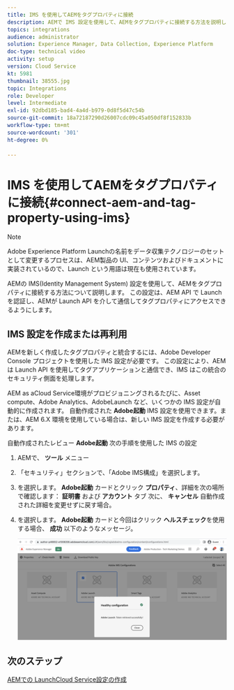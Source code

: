 ```yaml
---
title: IMS を使用してAEMをタグプロパティに接続
description: AEMで IMS 設定を使用して、AEMをタグプロパティに接続する方法を説明します。 この設定は、AEM API で Launch を認証し、AEMが Launch API を介して通信してタグプロパティにアクセスできるようにします。
topics: integrations
audience: administrator
solution: Experience Manager, Data Collection, Experience Platform
doc-type: technical video
activity: setup
version: Cloud Service
kt: 5981
thumbnail: 38555.jpg
topic: Integrations
role: Developer
level: Intermediate
exl-id: 92dbd185-bad4-4a4d-b979-0d8f5d47c54b
source-git-commit: 18a72187290d26007cdc09c45a050df8f152833b
workflow-type: tm+mt
source-wordcount: '301'
ht-degree: 0%

---
```


# IMS を使用してAEMをタグプロパティに接続{#connect-aem-and-tag-property-using-ims}

>[!NOTE]
>
>Adobe Experience Platform Launchの名前をデータ収集テクノロジーのセットとして変更するプロセスは、AEM製品の UI、コンテンツおよびドキュメントに実装されているので、Launch という用語は現在も使用されています。

AEMの IMS(Identity Management System) 設定を使用して、AEMをタグプロパティに接続する方法について説明します。 この設定は、AEM API で Launch を認証し、AEMが Launch API を介して通信してタグプロパティにアクセスできるようにします。

## IMS 設定を作成または再利用

AEMを新しく作成したタグプロパティと統合するには、Adobe Developer Console プロジェクトを使用した IMS 設定が必要です。 この設定により、AEMは Launch API を使用してタグアプリケーションと通信でき、IMS はこの統合のセキュリティ側面を処理します。

AEM as aCloud Service環境がプロビジョニングされるたびに、Asset compute、Adobe Analytics、AdobeLaunch など、いくつかの IMS 設定が自動的に作成されます。 自動作成された **Adobe起動** IMS 設定を使用できます。または、AEM 6.X 環境を使用している場合は、新しい IMS 設定を作成する必要があります。

自動作成されたレビュー **Adobe起動** 次の手順を使用した IMS の設定

1. AEMで、 **ツール** メニュー

1. 「セキュリティ」セクションで、「Adobe IMS構成」を選択します。

1. を選択します。 **Adobe起動** カードとクリック **プロパティ**、詳細を次の場所で確認します： **証明書** および **アカウント** タブ 次に、 **キャンセル** 自動作成された詳細を変更せずに戻す場合。

1. を選択します。 **Adobe起動** カードと今回はクリック **ヘルスチェック**&#x200B;を使用する場合、 **成功** 以下のようなメッセージ。

   ![AdobeLaunch の正常な IMS 設定](assets/adobe-launch-healthy-ims-config.png)


## 次のステップ

[AEMでの LaunchCloud Service設定の作成](create-aem-launch-cloud-service.md)
